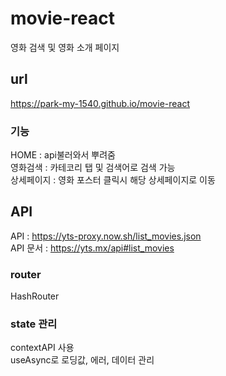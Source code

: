 # movie-react
영화 검색 및 영화 소개 페이지

## url
https://park-my-1540.github.io/movie-react

### 기능
HOME : api불러와서 뿌려줌  <br/>
영화검색 : 카테코리 탭 및 검색어로 검색 가능 <br/>
상세페이지 : 영화 포스터 클릭시 해당 상세페이지로 이동

## API
API : https://yts-proxy.now.sh/list_movies.json <br/>
API 문서 : https://yts.mx/api#list_movies

### router
HashRouter 
### state 관리
contextAPI 사용<br/>
useAsync로 로딩값, 에러, 데이터 관리
